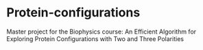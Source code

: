 # Protein-configurations
Master project for the Biophysics course: An Efficient Algorithm for Exploring Protein Configurations with Two and Three Polarities
